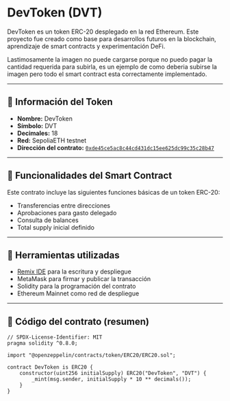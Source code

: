 # DevToken (DVT)

DevToken es un token ERC-20 desplegado en la red Ethereum. Este proyecto fue creado como base para desarrollos futuros en la blockchain, aprendizaje de smart contracts y experimentación DeFi.

Lastimosamente la imagen no puede cargarse porque no puedo pagar la cantidad requerida para subirla, es un ejemplo de como deberia subirse la imagen pero todo el smart contract esta correctamente implementado.

---

## 🧠 Información del Token

- **Nombre:** DevToken  
- **Símbolo:** DVT  
- **Decimales:** 18  
- **Red:** SepoliaETH testnet  
- **Dirección del contrato:** [`0xde45ce5ac8c44cd431dc15ee625dc99c35c28b47`](https://etherscan.io/token/0xde45ce5ac8c44cd431dc15ee625dc99c35c28b47)

---

## 📄 Funcionalidades del Smart Contract

Este contrato incluye las siguientes funciones básicas de un token ERC-20:

- Transferencias entre direcciones
- Aprobaciones para gasto delegado
- Consulta de balances
- Total supply inicial definido

---

## 🔧 Herramientas utilizadas

- [Remix IDE](https://remix.ethereum.org/) para la escritura y despliegue
- MetaMask para firmar y publicar la transacción
- Solidity para la programación del contrato
- Ethereum Mainnet como red de despliegue

---

## 📝 Código del contrato (resumen)

```solidity
// SPDX-License-Identifier: MIT
pragma solidity ^0.8.0;

import "@openzeppelin/contracts/token/ERC20/ERC20.sol";

contract DevToken is ERC20 {
    constructor(uint256 initialSupply) ERC20("DevToken", "DVT") {
        _mint(msg.sender, initialSupply * 10 ** decimals());
    }
}
